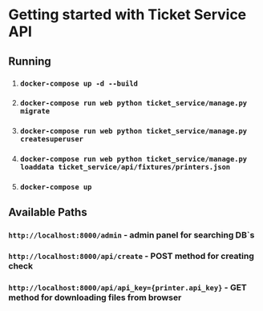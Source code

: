 # Getting started with Ticket Service API

## Running

1) ### `docker-compose up -d --build`
2) ### `docker-compose run web python ticket_service/manage.py migrate`
3) ### `docker-compose run web python ticket_service/manage.py createsuperuser`
4) ### `docker-compose run web python ticket_service/manage.py loaddata ticket_service/api/fixtures/printers.json`
5) ### `docker-compose up`

## Available Paths

### `http://localhost:8000/admin` - admin panel for searching DB`s

### `http://localhost:8000/api/create` - POST method for creating check

### `http://localhost:8000/api/api_key={printer.api_key}` - GET method for downloading files from browser